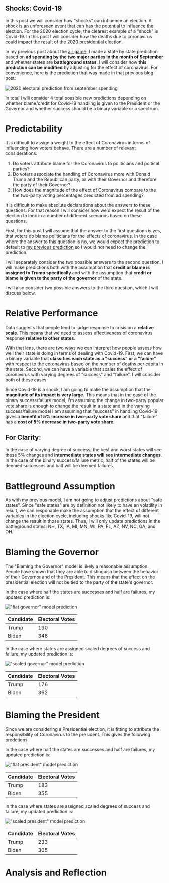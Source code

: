 ## Shocks: Covid-19

In this post we will consider how "shocks" can influence an election. A shock is an unforeseen event that can has the potential to influence the election. For the 2020 election cycle, the clearest example of a "shock" is Covid-19. In this post I will consider how the deaths due to coronavirus could impact the result of the 2020 presidential election.

In my previous post about the [air game](air_game.md), I made a state by state prediction based on **ad spending by the two major parties in the month of September** and whether states are **battleground states**. I will consider how **this prediction can be modified** by adjusting for the effect of coronavirus. For convenience, here is the prediction that was made in that previous blog post:

![2020 electoral prediction from september spending](../figures/prediction_by_spending.png)

In total I will consider 4 total possible new predictions depending on whether blame/credit for Covid-19 handling is given to the President or the Governor and whether success should be a binary variable or a spectrum.

# Predictability

It is difficult to assign a weight to the effect of Coronavirus in terms of influencing how voters behave. There are a number of relevant considerations:

  1) Do voters attribute blame for the Coronavirus to politicians and poltical parties?
  2) Do voters associate the handling of Coronavirus more with Donald Trump and the Republican party, or with their Governor and therefore the party of their Governor?
  3) How does the magnitude of the effect of Coronavirus compare to the the two-party voting percentages predicted from ad spending?
  
It is difficult to make absolute declarations about the answers to these questions. For that reason I will consider how we'd expect the result of the election to look in a number of different scenarios based on these questions. 

First, for this post I will assume that the answer to the first questions is yes, that voters do blame politicians for the effects of coronavirus. In the case where the answer to this question is no, we would expect the prediction to default to [my previous prediction](air_game.md) so I would not need to change the prediction.

I will separately consider the two possible answers to the second question. I will make predictions both with the assumption that **credit or blame is assigned to Trump specifically** and with the assumption that **credit or blame is given to the party of the governor** of the state.

I will also consider two possible answers to the third question, which I will discuss below.

# Relative Performance

Data suggests that people tend to judge response to crisis on a **relative scale**. This means that we need to assess effectiveness of coronavirus response **relative to other states**. 

With that lens, there are two ways we can interpret how people assess how well their state is doing in terms of dealing with Covid-19. First, we can have a binary variable that **classifies each state as a "success" or a "failure"** with respect to the coronavirus based on the number of deaths per capita in the state. Second, we can have a variable that scales the effect of coronavirus with varying degrees of "success" and "failure". I will consider both of these cases.

Since Covid-19 is a shock, I am going to make the assumption that the **magnitude of its impact is very large**. This means that in the case of the binary success/failure model, I'm assuming the change in two-party popular vote share is enough to change the result in a state and in the varying success/failure model I am assuming that "success" in handling Covid-19 gives a **benefit of 5% increase in two-party vote share** and that "failure" has a **cost of 5% decrease in two-party vote share**. 

## For Clarity:

In the case of varying degree of success, the best and worst states will see these 5% changes and **intermediate states will see intermediate changes**. In the case of the binary success/failure metric, half of the states will be deemed successes and half will be deemed failures.



# Battleground Assumption

As with my previous model, I am not going to adjust predictions about "safe states". Since "safe states" are by definition not likely to have an volatility in result, we can responable make the assumption that the effect of different variables in the election cycle, including shocks like Covid-19, will not change the result in those states. Thus, I will only update predictions in the battleground states: NH, TX, IA, MI, MN, WI, PA, FL, AZ, NV, NC, GA, and OH.

# Blaming the Governor

The "Blaming the Governor" model is likely a reasonable assumption. People have shown that they are able to distinguish between the behavior of their Governor and of the President. This means that the effect on the presidential election will not be tied to the party of the state's governor.

In the case where half the states are successes and half are failures, my updated prediction is:

!["flat governor" model prediction](../figures/prediction_flat_governor.png)

| Candidate             | Electoral Votes 
|-----------------------|-----------------
| Trump                 | 190             
| Biden                 | 348    

In the case where states are assigned scaled degrees of success and failure, my updated prediction is:

!["scaled governor" model prediction](../figures/prediction_scaled_governor.png)

| Candidate             | Electoral Votes 
|-----------------------|-----------------
| Trump                 | 176             
| Biden                 | 362    

# Blaming the President

Since we are considering a Presidential election, it is fitting to attribute the responsibility of Coronavirus to the president. This gives the following predctions.

In the case where half the states are successes and half are failures, my updated prediction is:

!["flat president" model prediction](../figures/prediction_flat_president.png)

| Candidate             | Electoral Votes 
|-----------------------|-----------------
| Trump                 | 183             
| Biden                 | 355    

In the case where states are assigned scaled degrees of success and failure, my updated prediction is:

!["scaled president" model prediction](../figures/prediction_scaled_president.png)

| Candidate             | Electoral Votes 
|-----------------------|-----------------
| Trump                 | 233             
| Biden                 | 305    

# Analysis and Reflection




